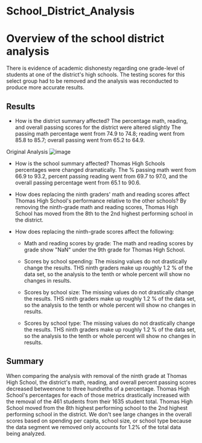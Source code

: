 # School_District_Analysis
# Overview of the school district analysis
There is evidence of academic dishonesty regarding one grade-level of students at one of the
district's high schools. The testing scores for this select group had to be removed and the 
analysis was reconducted to produce more accurate results.

## Results
 - How is the district summary affected?
    The percentage math, reading, and overall passing scores for the district were altered slightly
The passing math percentage went from 74.9 to 74.8; reading went from 85.8 to 85.7; overall
passing went from 65.2 to 64.9.
    
Original Analysis
![image](https://user-images.githubusercontent.com/90434010/137838241-8c6cd056-20e4-4dec-a14a-0c8aa2d9d538.png)

 - How is the school summary affected?
    Thomas High Schools percentages were changed dramatically. The % passing math went from 66.9 to 
93.2, percent passing reading went from 69.7 to 97.0, and the overall passing percentage went
from 65.1 to 90.6.

 - How does replacing the ninth graders' math and reading scores affect Thomas High School's
performance relative to the other schools?
    By removing the ninth-grade math and reading scores, Thomas High School has moved from the 8th
 to the 2nd highest performing school in the district.
 
 - How does replacing the ninth-grade scores affect the following:
	- Math and reading scores by grade:
	  The math and reading scores by grade show "NaN" under the 9th grade for Thomas High School.

	- Scores by school spending:
	  The missing values do not drastically change the results. THS ninth graders make up 
	roughly 1.2 % of the data set, so the analysis to the tenth or whole percent will show
	no changes in results.
  
	- Scores by school size:
	  The missing values do not drastically change the results. THS ninth graders make up 
	roughly 1.2 % of the data set, so the analysis to the tenth or whole percent will show
	no changes in results.
  
	- Scores by school type:
	  The missing values do not drastically change the results. THS ninth graders make up 
	roughly 1.2 % of the data set, so the analysis to the tenth or whole percent will show
	no changes in results.

## Summary
When comparing the analysis with removal of the ninth grade at Thomas High School, the district's
 math, reading, and overall percent passing scores decreased betweenone to three hundreths of a 
percentage. Thomas High School's percentages for each of those metrics drastically increased with
the removal of the 461 students from their 1635 student total. Thomas High School moved from the 
8th highest performing school to the 2nd highest performing school in the district. We don't see
large changes in the overall scores based on spending per capita, school size, or school type 
because the data segment we removed only accounts for 1.2% of the total data being analyzed.

